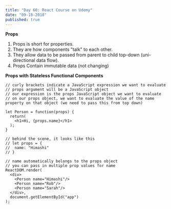 ```yaml
---
title: "Day 60: React Course on Udemy"
date: "09-18-2018"
published: true
---
```

**Props**  
1. Props is short for properties.
2. They are how components "talk" to each other.
3. They allow data to be passed from parent to child top-down (uni-directional data flow).
4. Props Contain immutable data (not changing)

**Props with Stateless Functional Components**

```
// curly brackets indicate a JavaScript expression we want to evaluate
// props argument will be a JavaScript object
// our expression is the props JavaScript object we want to evaluate
// on our props object, we want to evaluate the value of the name property on that object (we need to pass this from top down)

let Person = function(props) {
  return(
    <h1>Hi, {props.name}</h1>
  );
}

// behind the scene, it looks like this
// let props = {
//  name: "Himashi"
// }

// name automatically belongs to the props object
// you can pass in multiple prop values for name
ReactDOM.render(
  <div>
    <Person name="Himashi"/>
    <Person name="Rob"/>
    <Person name="Sarah"/>
  </div>,
  document.getElementById("app")
);
```
